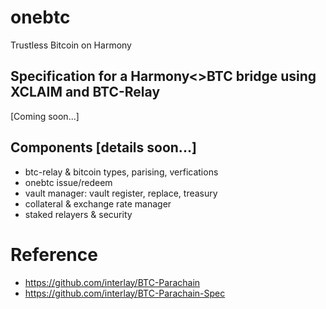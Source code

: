 # onebtc
Trustless Bitcoin on Harmony

## Specification for a Harmony<>BTC bridge using XCLAIM and BTC-Relay 
[Coming soon...]

## Components [details soon...]
* btc-relay & bitcoin types, parising, verfications
* onebtc issue/redeem 
* vault manager: vault register, replace, treasury
* collateral & exchange rate manager
* staked relayers & security

# Reference
* https://github.com/interlay/BTC-Parachain
* https://github.com/interlay/BTC-Parachain-Spec